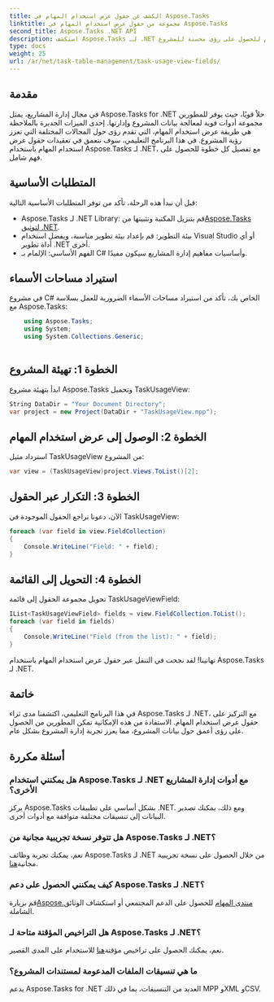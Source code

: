 ```yaml
---
title: الكشف عن حقول عرض استخدام المهام في Aspose.Tasks
linktitle: مجموعة من حقول عرض استخدام المهام في Aspose.Tasks
second_title: Aspose.Tasks .NET API
description: استكشف Aspose.Tasks لـ .NET لإدارة بيانات المشروع وتصورها بسهولة. تعمق في حقول عرض استخدام المهام للحصول على رؤى محسنة للمشروع.
type: docs
weight: 25
url: /ar/net/task-table-management/task-usage-view-fields/
---
```

## مقدمة
في مجال إدارة المشاريع، يمثل Aspose.Tasks for .NET حلاً قويًا، حيث يوفر للمطورين مجموعة أدوات قوية لمعالجة بيانات المشروع وإدارتها. إحدى الميزات الجديرة بالملاحظة هي طريقة عرض استخدام المهام، التي تقدم رؤى حول المجالات المختلفة التي تعزز رؤية المشروع. في هذا البرنامج التعليمي، سوف نتعمق في تعقيدات حقول عرض استخدام المهام باستخدام Aspose.Tasks لـ .NET، مع تفصيل كل خطوة للحصول على فهم شامل.
## المتطلبات الأساسية
قبل أن نبدأ هذه الرحلة، تأكد من توفر المتطلبات الأساسية التالية:
-  Aspose.Tasks لـ .NET Library: قم بتنزيل المكتبة وتثبيتها من[Aspose.Tasks لتوثيق .NET](https://reference.aspose.com/tasks/net/).
- بيئة التطوير: قم بإعداد بيئة تطوير مناسبة، ويفضل استخدام Visual Studio أو أي أداة تطوير .NET أخرى.
- الفهم الأساسي: الإلمام بـ C# وأساسيات مفاهيم إدارة المشاريع سيكون مفيدًا.
## استيراد مساحات الأسماء
في مشروع C# الخاص بك، تأكد من استيراد مساحات الأسماء الضرورية للعمل بسلاسة مع Aspose.Tasks:
```csharp
    using Aspose.Tasks;
    using System;
    using System.Collections.Generic;
    
```
## الخطوة 1: تهيئة المشروع
ابدأ بتهيئة مشروع Aspose.Tasks وتحميل TaskUsageView:
```csharp
String DataDir = "Your Document Directory";
var project = new Project(DataDir + "TaskUsageView.mpp");
```
## الخطوة 2: الوصول إلى عرض استخدام المهام
استرداد مثيل TaskUsageView من المشروع:
```csharp
var view = (TaskUsageView)project.Views.ToList()[2];
```
## الخطوة 3: التكرار عبر الحقول
الآن، دعونا نراجع الحقول الموجودة في TaskUsageView:
```csharp
foreach (var field in view.FieldCollection)
{
    Console.WriteLine("Field: " + field);
}
```
## الخطوة 4: التحويل إلى القائمة
تحويل مجموعة الحقول إلى قائمة TaskUsageViewField:
```csharp
IList<TaskUsageViewField> fields = view.FieldCollection.ToList();
foreach (var field in fields)
{
    Console.WriteLine("Field (from the list): " + field);
}
```
تهانينا! لقد نجحت في التنقل عبر حقول عرض استخدام المهام باستخدام Aspose.Tasks لـ .NET.
## خاتمة
في هذا البرنامج التعليمي، اكتشفنا مدى ثراء Aspose.Tasks لـ .NET، مع التركيز على حقول عرض استخدام المهام. الاستفادة من هذه الإمكانية تمكن المطورين من الحصول على رؤى أعمق حول بيانات المشروع، مما يعزز تجربة إدارة المشروع بشكل عام.
## أسئلة مكررة
### هل يمكنني استخدام Aspose.Tasks لـ .NET مع أدوات إدارة المشاريع الأخرى؟
يركز Aspose.Tasks بشكل أساسي على تطبيقات .NET. ومع ذلك، يمكنك تصدير البيانات إلى تنسيقات مختلفة متوافقة مع أدوات أخرى.
### هل تتوفر نسخة تجريبية مجانية من Aspose.Tasks لـ .NET؟
 نعم، يمكنك تجربة وظائف Aspose.Tasks لـ .NET من خلال الحصول على نسخة تجريبية مجانية[هنا](https://releases.aspose.com/).
### كيف يمكنني الحصول على دعم Aspose.Tasks لـ .NET؟
 قم بزيارة[Aspose.منتدى المهام](https://forum.aspose.com/c/tasks/15) للحصول على الدعم المجتمعي أو استكشاف الوثائق الشاملة.
### هل التراخيص المؤقتة متاحة لـ Aspose.Tasks لـ .NET؟
 نعم، يمكنك الحصول على تراخيص مؤقتة[هنا](https://purchase.aspose.com/temporary-license/) للاستخدام على المدى القصير.
### ما هي تنسيقات الملفات المدعومة لمستندات المشروع؟
يدعم Aspose.Tasks for .NET العديد من التنسيقات، بما في ذلك MPP وXML وCSV.